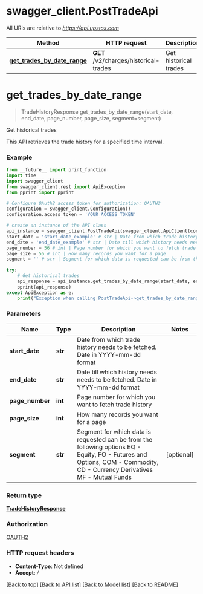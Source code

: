 # swagger_client.PostTradeApi

All URIs are relative to *https://api.upstox.com*

Method | HTTP request | Description
------------- | ------------- | -------------
[**get_trades_by_date_range**](PostTradeApi.md#get_trades_by_date_range) | **GET** /v2/charges/historical-trades | Get historical trades

# **get_trades_by_date_range**
> TradeHistoryResponse get_trades_by_date_range(start_date, end_date, page_number, page_size, segment=segment)

Get historical trades

This API retrieves the trade history for a specified time interval.

### Example
```python
from __future__ import print_function
import time
import swagger_client
from swagger_client.rest import ApiException
from pprint import pprint

# Configure OAuth2 access token for authorization: OAUTH2
configuration = swagger_client.Configuration()
configuration.access_token = 'YOUR_ACCESS_TOKEN'

# create an instance of the API class
api_instance = swagger_client.PostTradeApi(swagger_client.ApiClient(configuration))
start_date = 'start_date_example' # str | Date from which trade history needs to be fetched. Date in YYYY-mm-dd format
end_date = 'end_date_example' # str | Date till which history needs needs to be fetched. Date in YYYY-mm-dd format
page_number = 56 # int | Page number for which you want to fetch trade history 
page_size = 56 # int | How many records you want for a page 
segment = '' # str | Segment for which data is requested can be from the following options EQ - Equity,   FO - Futures and Options,   COM  - Commodity,   CD - Currency Derivatives MF - Mutual Funds (optional)

try:
    # Get historical trades
    api_response = api_instance.get_trades_by_date_range(start_date, end_date, page_number, page_size, segment=segment)
    pprint(api_response)
except ApiException as e:
    print("Exception when calling PostTradeApi->get_trades_by_date_range: %s\n" % e)
```

### Parameters

Name | Type | Description  | Notes
------------- | ------------- | ------------- | -------------
 **start_date** | **str**| Date from which trade history needs to be fetched. Date in YYYY-mm-dd format | 
 **end_date** | **str**| Date till which history needs needs to be fetched. Date in YYYY-mm-dd format | 
 **page_number** | **int**| Page number for which you want to fetch trade history  | 
 **page_size** | **int**| How many records you want for a page  | 
 **segment** | **str**| Segment for which data is requested can be from the following options EQ - Equity,   FO - Futures and Options,   COM  - Commodity,   CD - Currency Derivatives MF - Mutual Funds | [optional] 

### Return type

[**TradeHistoryResponse**](TradeHistoryResponse.md)

### Authorization

[OAUTH2](../README.md#OAUTH2)

### HTTP request headers

 - **Content-Type**: Not defined
 - **Accept**: */*

[[Back to top]](#) [[Back to API list]](../README.md#documentation-for-api-endpoints) [[Back to Model list]](../README.md#documentation-for-models) [[Back to README]](../README.md)

